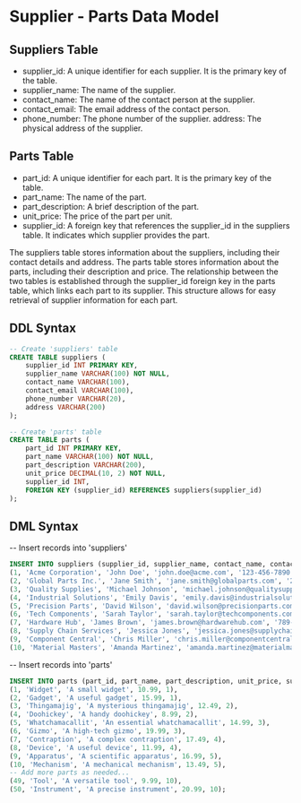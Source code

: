 # Supplier - Parts Data Model
## Suppliers Table
* supplier_id: A unique identifier for each supplier. It is the primary key of the table.
* supplier_name: The name of the supplier.
* contact_name: The name of the contact person at the supplier.
* contact_email: The email address of the contact person.
* phone_number: The phone number of the supplier.
address: The physical address of the supplier.
## Parts Table
* part_id: A unique identifier for each part. It is the primary key of the table.
* part_name: The name of the part.
* part_description: A brief description of the part.
* unit_price: The price of the part per unit.
* supplier_id: A foreign key that references the supplier_id in the suppliers table. It indicates which supplier provides the part.

The suppliers table stores information about the suppliers, including their contact details and address. The parts table stores information about the parts, including their description and price. The relationship between the two tables is established through the supplier_id foreign key in the parts table, which links each part to its supplier. This structure allows for easy retrieval of supplier information for each part.



## DDL Syntax
```sql
-- Create 'suppliers' table
CREATE TABLE suppliers (
    supplier_id INT PRIMARY KEY,
    supplier_name VARCHAR(100) NOT NULL,
    contact_name VARCHAR(100),
    contact_email VARCHAR(100),
    phone_number VARCHAR(20),
    address VARCHAR(200)
);

-- Create 'parts' table
CREATE TABLE parts (
    part_id INT PRIMARY KEY,
    part_name VARCHAR(100) NOT NULL,
    part_description VARCHAR(200),
    unit_price DECIMAL(10, 2) NOT NULL,
    supplier_id INT,
    FOREIGN KEY (supplier_id) REFERENCES suppliers(supplier_id)
);
```

## DML Syntax

-- Insert records into 'suppliers'
```sql
INSERT INTO suppliers (supplier_id, supplier_name, contact_name, contact_email, phone_number, address) VALUES
(1, 'Acme Corporation', 'John Doe', 'john.doe@acme.com', '123-456-7890', '123 Main St, Anytown, USA'),
(2, 'Global Parts Inc.', 'Jane Smith', 'jane.smith@globalparts.com', '234-567-8901', '456 Elm St, Anytown, USA'),
(3, 'Quality Supplies', 'Michael Johnson', 'michael.johnson@qualitysupplies.com', '345-678-9012', '789 Pine St, Anytown, USA'),
(4, 'Industrial Solutions', 'Emily Davis', 'emily.davis@industrialsolutions.com', '456-789-0123', '101 Oak St, Anytown, USA'),
(5, 'Precision Parts', 'David Wilson', 'david.wilson@precisionparts.com', '567-890-1234', '202 Maple St, Anytown, USA'),
(6, 'Tech Components', 'Sarah Taylor', 'sarah.taylor@techcomponents.com', '678-901-2345', '303 Cedar St, Anytown, USA'),
(7, 'Hardware Hub', 'James Brown', 'james.brown@hardwarehub.com', '789-012-3456', '404 Birch St, Anytown, USA'),
(8, 'Supply Chain Services', 'Jessica Jones', 'jessica.jones@supplychainservices.com', '890-123-4567', '505 Cherry St, Anytown, USA'),
(9, 'Component Central', 'Chris Miller', 'chris.miller@componentcentral.com', '901-234-5678', '606 Walnut St, Anytown, USA'),
(10, 'Material Masters', 'Amanda Martinez', 'amanda.martinez@materialmasters.com', '012-345-6789', '707 Spruce St, Anytown, USA');
```
-- Insert records into 'parts'
```sql
INSERT INTO parts (part_id, part_name, part_description, unit_price, supplier_id) VALUES
(1, 'Widget', 'A small widget', 10.99, 1),
(2, 'Gadget', 'A useful gadget', 15.99, 1),
(3, 'Thingamajig', 'A mysterious thingamajig', 12.49, 2),
(4, 'Doohickey', 'A handy doohickey', 8.99, 2),
(5, 'Whatchamacallit', 'An essential whatchamacallit', 14.99, 3),
(6, 'Gizmo', 'A high-tech gizmo', 19.99, 3),
(7, 'Contraption', 'A complex contraption', 17.49, 4),
(8, 'Device', 'A useful device', 11.99, 4),
(9, 'Apparatus', 'A scientific apparatus', 16.99, 5),
(10, 'Mechanism', 'A mechanical mechanism', 13.49, 5),
-- Add more parts as needed...
(49, 'Tool', 'A versatile tool', 9.99, 10),
(50, 'Instrument', 'A precise instrument', 20.99, 10);

```
